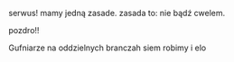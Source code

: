 serwus!
mamy jedną zasade. zasada to: nie bądź cwelem.

pozdro!!

Gufniarze na oddzielnych branczah siem robimy i elo
